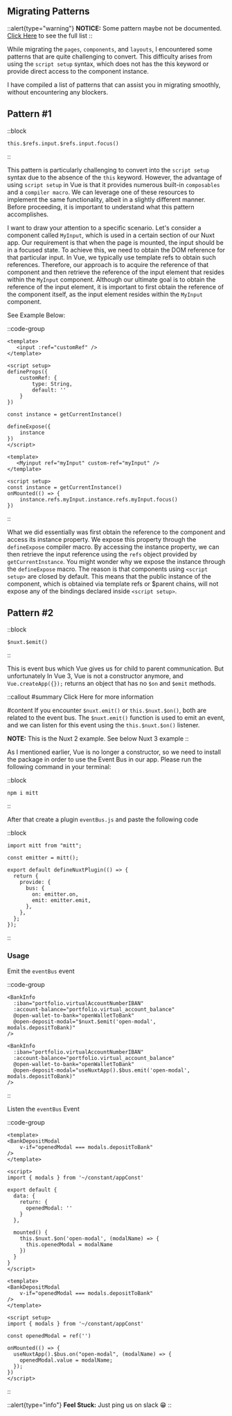 ## Migrating Patterns

::alert{type="warning"}
**NOTICE:** Some pattern maybe not be documented. [Click Here](/misc/patterns) to see the full list
::

While migrating the `pages`, `components`, and `layouts`, I encountered some patterns that are quite challenging to convert. This difficulty arises from using the `script setup` syntax, which does not has the this keyword or provide direct access to the component instance.

I have compiled a list of patterns that can assist you in migrating smoothly, without encountering any blockers.

## Pattern #1

::block
```js[some_file.vue]
this.$refs.input.$refs.input.focus()
```
::

This pattern is particularly challenging to convert into the `script setup` syntax due to the absence of the `this` keyword. However, the advantage of using `script setup` in Vue is that it provides numerous built-in `composables` and a `compiler macro`. We can leverage one of these resources to implement the same functionality, albeit in a slightly different manner. Before proceeding, it is important to understand what this pattern accomplishes.

I want to draw your attention to a specific scenario. Let's consider a component called `MyInput`, which is used in a certain section of our Nuxt app. Our requirement is that when the page is mounted, the input should be in a focused state. To achieve this, we need to obtain the DOM reference for that particular input. In Vue, we typically use template refs to obtain such references. Therefore, our approach is to acquire the reference of that component and then retrieve the reference of the input element that resides within the `MyInput` component. Although our ultimate goal is to obtain the reference of the input element, it is important to first obtain the reference of the component itself, as the input element resides within the `MyInput` component.

See Example Below:

::code-group
```js[Myinput.vue]
<template>
   <input :ref="customRef" />
</template>

<script setup>
defineProps({
    customRef: {
        type: String,
        default: ''
    }
})

const instance = getCurrentInstance()

defineExpose({
    instance
})
</script>
```

```js[some_page.vue]
<template>
   <Myinput ref="myInput" custom-ref="myInput" />
</template>

<script setup>
const instance = getCurrentInstance()
onMounted(() => {
    instance.refs.myInput.instance.refs.myInput.focus()  
})
```

::

What we did essentially was first obtain the reference to the component and access its instance property. We expose this property through the `defineExpose` compiler macro. By accessing the instance property, we can then retrieve the input reference using the `refs` object provided by `getCurrentInstance`. You might wonder why we expose the instance through the `defineExpose` macro. The reason is that components using `<script setup>` are closed by default. This means that the public instance of the component, which is obtained via template refs or $parent chains, will not expose any of the bindings declared inside `<script setup>`.

## Pattern #2

::block
```js[some_file.vue]
$nuxt.$emit()
```
::

This is event bus which Vue gives us for child to parent communication. But unfortunately In Vue 3, Vue is not a constructor anymore, and `Vue.createApp({});` returns an object that has no `$on` and `$emit` methods.

::callout
#summary
Click Here for more information

#content
If you encounter `$nuxt.emit()` or `this.$nuxt.$on()`, both are related to the event bus. The `$nuxt.emit()` function is used to emit an event, and we can listen for this event using the `this.$nuxt.$on()` listener.

**NOTE:** This is the Nuxt 2 example. See below Nuxt 3 example
::

As I mentioned earlier, Vue is no longer a constructor, so we need to install the package in order to use the Event Bus in our app. Please run the following command in your terminal:

::block
```bash[bash]
npm i mitt
```
::

After that create a plugin `eventBus.js` and paste the following code

::block
```js[plugins/eventBus.js]
import mitt from "mitt";

const emitter = mitt();

export default defineNuxtPlugin(() => {
  return {
    provide: {
      bus: {
        on: emitter.on,
        emit: emitter.emit,
      },
    },
  };
});
```
::

### Usage

Emit the `eventBus` event

::code-group
```html[Nuxt 2]
<BankInfo
  :iban="portfolio.virtualAccountNumberIBAN"
  :account-balance="portfolio.virtual_account_balance"
  @open-wallet-to-bank="openWalletToBank"
  @open-deposit-modal="$nuxt.$emit('open-modal', modals.depositToBank)"
/>
```

```html[Nuxt 3]
<BankInfo
  :iban="portfolio.virtualAccountNumberIBAN"
  :account-balance="portfolio.virtual_account_balance"
  @open-wallet-to-bank="openWalletToBank"
  @open-deposit-modal="useNuxtApp().$bus.emit('open-modal', modals.depositToBank)"
/>
```
::

Listen the `eventBus` Event

::code-group
```html[Nuxt 2]
<template>
<BankDepositModal
    v-if="openedModal === modals.depositToBank"
/>
</template>

<script>
import { modals } from '~/constant/appConst'

export default {
  data: {
    return: {
      openedModal: '' 
    }
  },
  
  mounted() {
    this.$nuxt.$on('open-modal', (modalName) => {
      this.openedModal = modalName
    })
  }
}
</script>
```

```html[Nuxt 3]
<template>
<BankDepositModal
    v-if="openedModal === modals.depositToBank"
/>
</template>

<script setup>
import { modals } from '~/constant/appConst'

const openedModal = ref('')

onMounted(() => {
  useNuxtApp().$bus.on("open-modal", (modalName) => {
    openedModal.value = modalName;
  });
})
</script>

```
::

::alert{type="info"}
**Feel Stuck:** Just ping us on slack 😁
::


